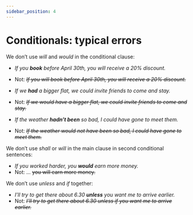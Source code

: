 ```yaml
---
sidebar_position: 4
---
```


# Conditionals: typical errors

We don’t use *will* and *would* in the conditional clause:

- *If you **book** before April 30th, you will receive a 20% discount.*
- Not: *~~If you will book before April 30th, you will receive a 20% discount.~~*

- *If we **had** a bigger flat, we could invite friends to come and stay.*
- Not: *~~If we would have a bigger flat, we could invite friends to come and stay.~~*

- *If the weather **hadn’t been** so bad, I could have gone to meet them.*
- Not: *~~If the weather would not have been so bad, I could have gone to meet them.~~*

We don’t use *shall* or *will* in the main clause in second conditional sentences:

- *If you worked harder, you **would** earn more money.*
- Not: … ~~you will earn more money.~~

We don’t use *unless* and *if* together:

- *I’ll try to get there about 6.30 **unless** you want me to arrive earlier.*
- Not: *~~I’ll try to get there about 6.30 unless if you want me to arrive earlier.~~*
